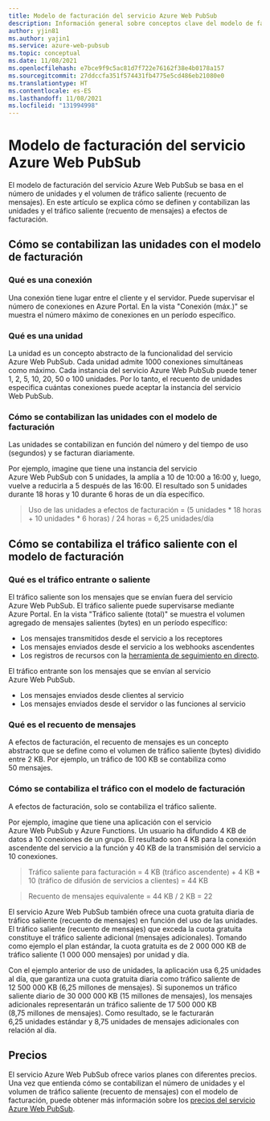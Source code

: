 ```yaml
---
title: Modelo de facturación del servicio Azure Web PubSub
description: Información general sobre conceptos clave del modelo de facturación del servicio Azure Web PubSub.
author: yjin81
ms.author: yajin1
ms.service: azure-web-pubsub
ms.topic: conceptual
ms.date: 11/08/2021
ms.openlocfilehash: e7bce9f9c5ac81d7f722e76162f38e4b0178a157
ms.sourcegitcommit: 27ddccfa351f574431fb4775e5cd486eb21080e0
ms.translationtype: HT
ms.contentlocale: es-ES
ms.lasthandoff: 11/08/2021
ms.locfileid: "131994998"
---
```

# <a name="billing-model-of-azure-web-pubsub-service"></a>Modelo de facturación del servicio Azure Web PubSub

El modelo de facturación del servicio Azure Web PubSub se basa en el número de unidades y el volumen de tráfico saliente (recuento de mensajes). En este artículo se explica cómo se definen y contabilizan las unidades y el tráfico saliente (recuento de mensajes) a efectos de facturación.

## <a name="how-units-are-counted-with-billing-model"></a>Cómo se contabilizan las unidades con el modelo de facturación

### <a name="what-is-the-connection"></a>Qué es una conexión

Una conexión tiene lugar entre el cliente y el servidor. Puede supervisar el número de conexiones en Azure Portal. En la vista "Conexión (máx.)" se muestra el número máximo de conexiones en un período específico. 

### <a name="what-is-the-unit"></a>Qué es una unidad

La unidad es un concepto abstracto de la funcionalidad del servicio Azure Web PubSub. Cada unidad admite 1000 conexiones simultáneas como máximo. Cada instancia del servicio Azure Web PubSub puede tener 1, 2, 5, 10, 20, 50 o 100 unidades. Por lo tanto, el recuento de unidades especifica cuántas conexiones puede aceptar la instancia del servicio Web PubSub.

###  <a name="how-units-are-counted-with-billing-model"></a>Cómo se contabilizan las unidades con el modelo de facturación

Las unidades se contabilizan en función del número y del tiempo de uso (segundos) y se facturan diariamente. 

Por ejemplo, imagine que tiene una instancia del servicio Azure Web PubSub con 5 unidades, la amplía a 10 de 10:00 a 16:00 y, luego, vuelve a reducirla a 5 después de las 16:00. El resultado son 5 unidades durante 18 horas y 10 durante 6 horas de un día específico.

> Uso de las unidades a efectos de facturación = (5 unidades * 18 horas + 10 unidades * 6 horas) / 24 horas = 6,25 unidades/día

## <a name="how-outbound-traffic-is-counted-with-billing-model"></a>Cómo se contabiliza el tráfico saliente con el modelo de facturación

### <a name="what-is-inboundoutbound-traffic"></a>Qué es el tráfico entrante o saliente 

El tráfico saliente son los mensajes que se envían fuera del servicio Azure Web PubSub. El tráfico saliente puede supervisarse mediante Azure Portal. En la vista "Tráfico saliente (total)" se muestra el volumen agregado de mensajes salientes (bytes) en un período específico:

- Los mensajes transmitidos desde el servicio a los receptores
- Los mensajes enviados desde el servicio a los webhooks ascendentes
- Los registros de recursos con la [herramienta de seguimiento en directo](./howto-troubleshoot-resource-logs.md#capture-resource-logs-with-live-trace-tool). 

El tráfico entrante son los mensajes que se envían al servicio Azure Web PubSub. 

- Los mensajes enviados desde clientes al servicio
- Los mensajes enviados desde el servidor o las funciones al servicio

### <a name="what-is-message-count"></a>Qué es el recuento de mensajes

A efectos de facturación, el recuento de mensajes es un concepto abstracto que se define como el volumen de tráfico saliente (bytes) dividido entre 2 KB. Por ejemplo, un tráfico de 100 KB se contabiliza como 50 mensajes.  

### <a name="how-traffic-is-counted-with-billing-model"></a>Cómo se contabiliza el tráfico con el modelo de facturación

A efectos de facturación, solo se contabiliza el tráfico saliente. 

Por ejemplo, imagine que tiene una aplicación con el servicio Azure Web PubSub y Azure Functions. Un usuario ha difundido 4 KB de datos a 10 conexiones de un grupo. El resultado son 4 KB para la conexión ascendente del servicio a la función y 40 KB de la transmisión del servicio a 10 conexiones.

> Tráfico saliente para facturación = 4 KB (tráfico ascendente) + 4 KB * 10 (tráfico de difusión de servicios a clientes) = 44 KB

> Recuento de mensajes equivalente = 44 KB / 2 KB = 22

El servicio Azure Web PubSub también ofrece una cuota gratuita diaria de tráfico saliente (recuento de mensajes) en función del uso de las unidades. El tráfico saliente (recuento de mensajes) que exceda la cuota gratuita constituye el tráfico saliente adicional (mensajes adicionales). Tomando como ejemplo el plan estándar, la cuota gratuita es de 2 000 000 KB de tráfico saliente (1 000 000 mensajes) por unidad y día.

Con el ejemplo anterior de uso de unidades, la aplicación usa 6,25 unidades al día, que garantiza una cuota gratuita diaria como tráfico saliente de 12 500 000 KB (6,25 millones de mensajes). Si suponemos un tráfico saliente diario de 30 000 000 KB (15 millones de mensajes), los mensajes adicionales representarán un tráfico saliente de 17 500 000 KB (8,75 millones de mensajes). Como resultado, se le facturarán 6,25 unidades estándar y 8,75 unidades de mensajes adicionales con relación al día.

## <a name="pricing"></a>Precios 

El servicio Azure Web PubSub ofrece varios planes con diferentes precios. Una vez que entienda cómo se contabilizan el número de unidades y el volumen de tráfico saliente (recuento de mensajes) con el modelo de facturación, puede obtener más información sobre los [precios del servicio Azure Web PubSub](https://azure.microsoft.com/pricing/details/web-pubsub).





